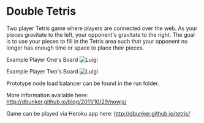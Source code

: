 Double Tetris
=============

Two player Tetris game where players are connected over the web. As your pieces gravitate to the left, your opponent's gravitate to the right. The goal is to use your pieces to fill in the Tetris area such that your opponent no longer has enough time or space to place their pieces. 

Example Player One's Board
![Luigi](https://raw.github.com/dbunker/Double-Tetris/master/doc/player1.png)

Example Player Two's Board
![Luigi](https://raw.github.com/dbunker/Double-Tetris/master/doc/player2.png)

Prototype node load balancer can be found in the run folder.

More information available here: http://dbunker.github.io/blog/2011/10/29/nowjs/

Game can be played via Heroku app here: http://dbunker.github.io/tetris/
